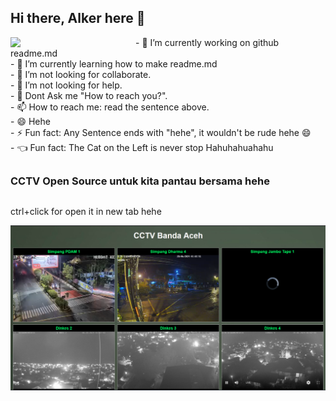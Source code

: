 ## Hi there, Alker here 👋
<img align="left" src="https://github.com/images/mona-whisper.gif" width="200" />
<p>
- 🔭 I’m currently working on github readme.md </br>
- 🌱 I’m currently learning how to make readme.md </br>
- 👯 I’m not looking for collaborate. </br>
- 🤔 I’m not looking for help. </br>
- 💬 Dont Ask me "How to reach you?". </br>
- 📫 How to reach me: read the sentence above. </br>
- 😄 Hehe </br>
- ⚡ Fun fact: Any Sentence ends with "hehe", it wouldn't be rude hehe 😄 </br>
- 👈 Fun fact: The Cat on the Left is never stop Hahuhahuahahu </br>
</p>

##
 
<h3>CCTV Open Source untuk kita pantau bersama hehe</h3>

##

<p>ctrl+click for open it in new tab hehe</p>
<a href="http://123.108.97.96:8183/" target="_blank" rel="noreferrer noopener">
    <img src="./teaser.png">
</a>



